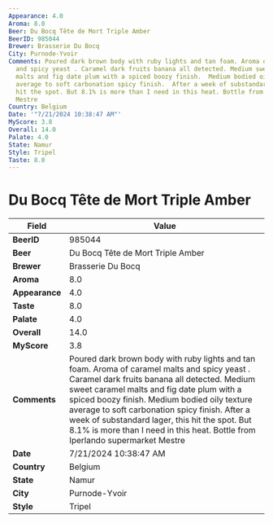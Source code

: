 ```yaml
---
Appearance: 4.0
Aroma: 8.0
Beer: Du Bocq Tête de Mort Triple Amber
BeerID: 985044
Brewer: Brasserie Du Bocq
City: Purnode-Yvoir
Comments: Poured dark brown body with ruby lights and tan foam. Aroma of caramel malts
  and spicy yeast . Caramel dark fruits banana all detected. Medium sweet caramel
  malts and fig date plum with a spiced boozy finish.  Medium bodied oily texture
  average to soft carbonation spicy finish.  After a week of substandard lager, this
  hit the spot. But 8.1% is more than I need in this heat. Bottle from Iperlando supermarket
  Mestre
Country: Belgium
Date: '"7/21/2024 10:38:47 AM"'
MyScore: 3.8
Overall: 14.0
Palate: 4.0
State: Namur
Style: Tripel
Taste: 8.0
---
```


# Du Bocq Tête de Mort Triple Amber

| Field         | Value |
|---------------|-------|
| **BeerID** | 985044 |
| **Beer** | Du Bocq Tête de Mort Triple Amber |
| **Brewer** | Brasserie Du Bocq |
| **Aroma** | 8.0 |
| **Appearance** | 4.0 |
| **Taste** | 8.0 |
| **Palate** | 4.0 |
| **Overall** | 14.0 |
| **MyScore** | 3.8 |
| **Comments** | Poured dark brown body with ruby lights and tan foam. Aroma of caramel malts and spicy yeast . Caramel dark fruits banana all detected. Medium sweet caramel malts and fig date plum with a spiced boozy finish.  Medium bodied oily texture average to soft carbonation spicy finish.  After a week of substandard lager, this hit the spot. But 8.1% is more than I need in this heat. Bottle from Iperlando supermarket Mestre |
| **Date** | 7/21/2024 10:38:47 AM |
| **Country** | Belgium |
| **State** | Namur |
| **City** | Purnode-Yvoir |
| **Style** | Tripel |
